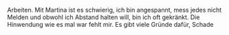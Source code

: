 Arbeiten. Mit Martina ist es schwierig, ich bin angespannt, mess jedes nicht Melden und obwohl ich Abstand halten will, bin ich oft gekränkt. Die Hinwendung wie es mal war fehlt mir. Es gibt viele Gründe dafür, Schade